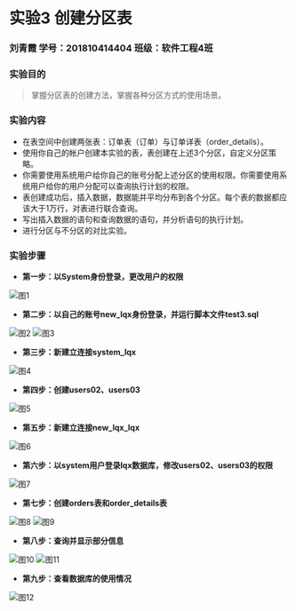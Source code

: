 # 实验3 创建分区表

### 刘青霞 学号：201810414404  班级：软件工程4班


### 实验目的
> 掌握分区表的创建方法，掌握各种分区方式的使用场景。

### 实验内容
- 在表空间中创建两张表：订单表（订单）与订单详表（order_details）。
- 使用你自己的帐户创建本实验的表，表创建在上述3个分区，自定义分区策略。
- 你需要使用系统用户给你自己的账号分配上述分区的使用权限。你需要使用系统用户给你的用户分配可以查询执行计划的权限。
- 表创建成功后，插入数据，数据能并平均分布到各个分区。每个表的数据都应该大于1万行，对表进行联合查询。
- 写出插入数据的语句和查询数据的语句，并分析语句的执行计划。
- 进行分区与不分区的对比实验。

### 实验步骤
- **第一步：以System身份登录，更改用户的权限**

![图1](./图片/2.png)


- **第二步：以自己的账号new_lqx身份登录，并运行脚本文件test3.sql**


![图2](./图片/3.jpg)
![图3](./图片/4.png)


- **第三步：新建立连接system_lqx**

![图4](./图片/5.png)


- **第四步：创建users02、users03**

![图5](./图片/6.png)

- **第五步：新建立连接new_lqx_lqx**

![图6](./图片/5.png)

- **第六步：以system用户登录lqx数据库，修改users02、users03的权限**

![图7](./图片/7.png)

- **第七步：创建orders表和order_details表**

![图8](./图片/8.png)
![图9](./图片/9.png)

- **第八步：查询并显示部分信息**

![图10](./图片/10.png)
![图11](./图片/11.png)

- **第九步：查看数据库的使用情况**

![图12](./图片/12.png)